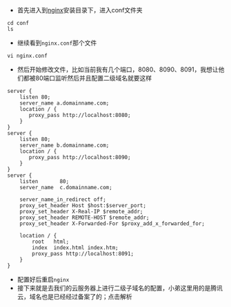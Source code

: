 * 首先进入到[nginx](https://github.com/Sokkam/server_config/blob/master/nginx_config.md)安装目录下，进入conf文件夹
```
cd conf
ls
```
* 继续看到```nginx.conf```那个文件
```
vi nginx.conf
```
* 然后开始修改文件，比如当前我有几个端口，8080、8090、8091，我想让他们都被80端口监听然后并且配置二级域名就要这样
```
server {
    listen 80;
    server_name a.domainname.com;
    location / {
       proxy_pass http://localhost:8080;
    }
}
server {
    listen 80;
    server_name b.domainname.com;
    location / {
       proxy_pass http://localhost:8090;
    }
}
server {
    listen       80;
    server_name  c.domainname.com;

    server_name_in_redirect off;
    proxy_set_header Host $host:$server_port;
    proxy_set_header X-Real-IP $remote_addr;
    proxy_set_header REMOTE-HOST $remote_addr;
    proxy_set_header X-Forwarded-For $proxy_add_x_forwarded_for;

    location / {
        root   html;
        index  index.html index.htm;
        proxy_pass http://localhost:8091;
    }
}
```
* 配置好后重启```nginx```
* 接下来就是去我们的云服务器上进行二级子域名的配置，小弟这里用的是腾讯云，域名也是已经经过备案了的；点击解析
